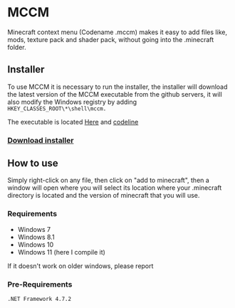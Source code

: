 # MCCM
Minecraft context menu (Codename .mccm) makes it easy to add files like, mods, texture pack and shader pack, without going into the .minecraft folder.

## Installer

To use MCCM it is necessary to run the installer, the installer will download the latest version of the MCCM executable from the github servers, it will also modify the Windows registry by adding `HKEY_CLASSES_ROOT\*\shell\mccm.`

The executable is located [Here](https://github.com/grpzz/mccm/tree/master/mccmInstaller/bin) and [codeline](https://github.com/grpzz/mccm/blob/ff9b2e5a8d84f92b019dde5ae767b8c7b5e8678c/mccmInstaller/iniins.cs#L74)

### [Download installer](https://raw.githubusercontent.com/grpzz/mccm/master/mccmInstaller/bin/mccmInstaller.exe)

## How to use 

Simply right-click on any file, then click on "add to minecraft", then a window will open where you will select its location where your .minecraft directory is located and the version of minecraft that you will use.

### Requirements
 - Windows 7
 - Windows 8.1
 - Windows 10
 - Windows 11 (here I compile it)

If it doesn't work on older windows, please report

### Pre-Requirements
```
.NET Framework 4.7.2
```
